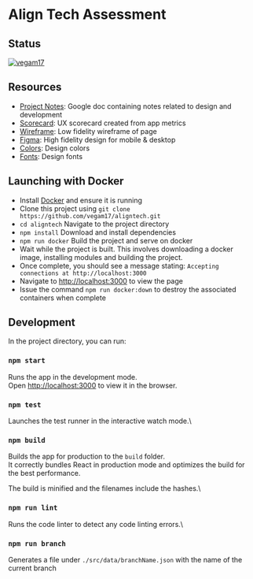 # Align Tech Assessment

## Status

[![vegam17](https://circleci.com/gh/vegam17/aligntech.svg?style=shield)](https://app.circleci.com/pipelines/github/vegam17/aligntech)

## Resources

- [Project Notes](https://docs.google.com/document/d/1l082fxvPRO4wQ91rBAUoZfoWvfGncgUFQRafjI5sqZo/edit?usp=sharing): Google doc containing notes related to design and development
- [Scorecard](https://docs.google.com/document/d/1WUno-js5kq3xHePKH8puQ6sWZg64Q7jn01pGGQNFEGo/edit?usp=sharing): UX scorecard created from app metrics
- [Wireframe](https://whimsical.com/align-tech-interview-E6R3cUJC2S6sLsuzCy9Kgh): Low fidelity wireframe of page
- [Figma](https://www.figma.com/file/fc6cutztQ9x3pJP5B8jQiY/Align-UI-%2F-UX-Assessment?type=design&node-id=0-1): High fidelity design for mobile & desktop
- [Colors](https://coolors.co/3098e8-262626-f5f5f5): Design colors
- [Fonts](https://www.fontpair.co/pairings/oswald-quicksand): Design fonts

## Launching with Docker

- Install [Docker](https://www.docker.com/) and ensure it is running
- Clone this project using `git clone https://github.com/vegam17/aligntech.git`
- `cd aligntech` Navigate to the project directory
- `npm install` Download and install dependencies
- `npm run docker` Build the project and serve on docker
- Wait while the project is built. This involves downloading a docker image, installing modules and building the project.
- Once complete, you should see a message stating: `Accepting connections at http://localhost:3000`
- Navigate to [http://localhost:3000](http://localhost:3000) to view the page
- Issue the command `npm run docker:down` to destroy the associated containers when complete

## Development

In the project directory, you can run:

### `npm start`

Runs the app in the development mode.\
Open [http://localhost:3000](http://localhost:3000) to view it in the browser.

### `npm test`

Launches the test runner in the interactive watch mode.\

### `npm build`

Builds the app for production to the `build` folder.\
It correctly bundles React in production mode and optimizes the build for the best performance.

The build is minified and the filenames include the hashes.\

### `npm run lint`

Runs the code linter to detect any code linting errors.\

### `npm run branch`

Generates a file under `./src/data/branchName.json` with the name of the current branch
